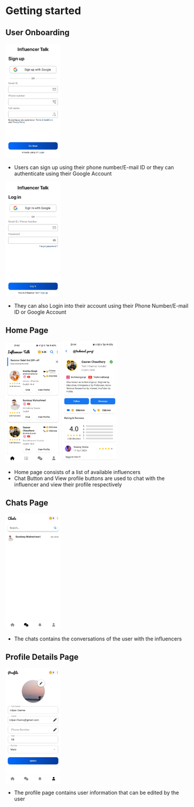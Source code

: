 # Getting started

## User Onboarding

<img src="sign up.jpg" width=150 >

* Users can sign up using their phone number/E-mail ID or they can authenticate using their Google Account

<img src="log in.jpg" width=150 >

* They can also Login into their account using their Phone Number/E-mail ID or Google Account


## Home Page

<img src="home page.jpg" width=150 >
<img src="image.png" width=150 >

* Home page consists of a list of available influencers
* Chat Button and View profile buttons are used to chat with the influencer and view their profile respectively


## Chats Page

<img src="chats.jpg" width=150 >

* The chats contains the conversations of the user with the influencers


## Profile Details Page

<img src="profile.jpg" width=150 >

* The profile page contains user information that can be edited by the user

